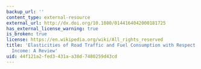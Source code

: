 ```yaml
---
backup_url: ''
content_type: external-resource
external_url: http://dx.doi.org/10.1080/0144164042000181725
has_external_license_warning: true
is_broken: true
license: https://en.wikipedia.org/wiki/All_rights_reserved
title: 'Elasticities of Road Traffic and Fuel Consumption with Respect to Price and
  Income: A Review'
uid: 44f121a2-fed3-431a-a38d-7480259d43cd
---
```

